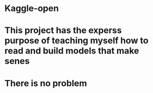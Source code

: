 # Kaggle-open
<h1>This project has the experss purpose of teaching myself how to read and build models that make senes<h1>
<body>There is no problem <body>
